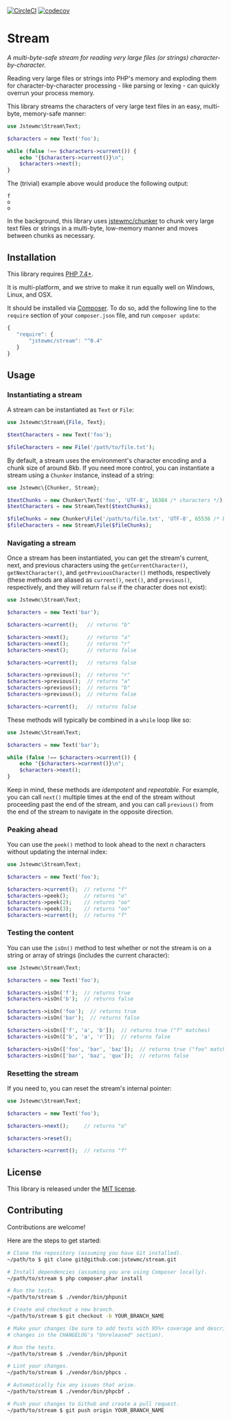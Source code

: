[![CircleCI](https://circleci.com/gh/jstewmc/stream.svg?style=svg)](https://circleci.com/gh/jstewmc/stream) [![codecov](https://codecov.io/gh/jstewmc/stream/branch/master/graph/badge.svg?token=GxhdQr71JU)](https://codecov.io/gh/jstewmc/stream)

# Stream

_A multi-byte-safe stream for reading very large files (or strings) character-by-character._

Reading very large files or strings into PHP's memory and exploding them for character-by-character processing - like parsing or lexing - can quickly overrun your process memory.

This library streams the characters of very large text files in an easy, multi-byte, memory-safe manner:

```php
use Jstewmc\Stream\Text;

$characters = new Text('foo');

while (false !== $characters->current()) {
	echo "{$characters->current()}\n";
	$characters->next();
}
```

The (trivial) example above would produce the following output:

```
f
o
o
```

In the background, this library uses [jstewmc/chunker](https://github.com/jstewmc/chunker) to chunk very large text files or strings in a multi-byte, low-memory manner and moves between chunks as necessary.

## Installation

This library requires [PHP 7.4+](https://secure.php.net).

It is multi-platform, and we strive to make it run equally well on Windows, Linux, and OSX.

It should be installed via [Composer](https://getcomposer.org). To do so, add the following line to the `require` section of your `composer.json` file, and run `composer update`:

```javascript
{
   "require": {
       "jstewmc/stream": "^0.4"
   }
}
```

## Usage

### Instantiating a stream

A stream can be instantiated as `Text` or `File`:

```php
use Jstewmc\Stream\{File, Text};

$textCharacters = new Text('foo');

$fileCharacters = new File('/path/to/file.txt');
```

By default, a stream uses the environment's character encoding and a chunk size of around 8kb. If you need more control, you can instantiate a stream using a `Chunker` instance, instead of a string:

```php
use Jstewmc\{Chunker, Stream};

$textChunks = new Chunker\Text('foo', 'UTF-8', 16384 /* characters */);
$textCharacters = new Stream\Text($textChunks);

$fileChunks = new Chunker\File('/path/to/file.txt', 'UTF-8', 65536 /* bytes */);
$fileCharacters = new Stream\File($fileChunks);
```

### Navigating a stream

Once a stream has been instantiated, you can get the stream's current, next, and previous characters using the `getCurrentCharacter()`, `getNextCharacter()`, and `getPreviousCharacter()` methods, respectively (these methods are aliased as `current()`, `next()`, and `previous()`, respectively, and they will return `false` if the character does not exist):

```php
use Jstewmc\Stream\Text;

$characters = new Text('bar');

$characters->current();   // returns "b"

$characters->next();      // returns "a"
$characters->next();      // returns "r"
$characters->next();      // returns false

$characters->current();   // returns false

$characters->previous();  // returns "r"
$characters->previous();  // returns "a"
$characters->previous();  // returns "b"
$characters->previous();  // returns false

$characters->current();   // returns false
```

These methods will typically be combined in a `while` loop like so:

```php
use Jstewmc\Stream\Text;

$characters = new Text('bar');

while (false !== $characters->current()) {
	echo "{$characters->current()}\n";
	$characters->next();
}
```

Keep in mind, these methods are _idempotent_ and _repeatable_. For example, you can call `next()` multiple times at the end of the stream without proceeding past the end of the stream, and you can call `previous()` from the end of the stream to navigate in the opposite direction.

### Peaking ahead

You can use the `peek()` method to look ahead to the next _n_ characters without updating the internal index:

```php
use Jstewmc\Stream\Text;

$characters = new Text('foo');

$characters->current();  // returns "f"
$characters->peek();     // returns "o"
$characters->peek(2);    // returns "oo"
$characters->peek(3);    // returns "oo"
$characters->current();  // returns "f"
```

### Testing the content

You can use the `isOn()` method to test whether or not the stream is on a string or array of strings (includes the current character):

```php
use Jstewmc\Stream\Text;

$characters = new Text('foo');

$characters->isOn('f');  // returns true
$characters->isOn('b');  // returns false

$characters->isOn('foo');  // returns true
$characters->isOn('bar');  // returns false

$characters->isOn(['f', 'a', 'b']);  // returns true ("f" matches)
$characters->isOn(['b', 'a', 'r']);  // returns false

$characters->isOn(['foo', 'bar', 'baz']);  // returns true ("foo" matches)
$characters->isOn(['bar', 'baz', 'qux']);  // returns false
```

### Resetting the stream

If you need to, you can reset the stream's internal pointer:

```php
use Jstewmc\Stream\Text;

$characters = new Text('foo');

$characters->next();     // returns "o"

$characters->reset();

$characters->current();  // returns "f"
```

## License

This library is released under the [MIT license](LICENSE).

## Contributing

Contributions are welcome!

Here are the steps to get started:

```bash
# Clone the repository (assuming you have Git installed).
~/path/to $ git clone git@github.com:jstewmc/stream.git

# Install dependencies (assuming you are using Composer locally).
~/path/to/stream $ php composer.phar install

# Run the tests.
~/path/to/stream $ ./vendor/bin/phpunit

# Create and checkout a new branch.
~/path/to/stream $ git checkout -b YOUR_BRANCH_NAME

# Make your changes (be sure to add tests with 95%+ coverage and describe your
# changes in the CHANGELOG's "Unreleased" section).

# Run the tests.
~/path/to/stream $ ./vendor/bin/phpunit

# Lint your changes.
~/path/to/stream $ ./vendor/bin/phpcs .

# Automatically fix any issues that arise.
~/path/to/stream $ ./vendor/bin/phpcbf .

# Push your changes to Github and create a pull request.
~/path/to/stream $ git push origin YOUR_BRANCH_NAME
```
